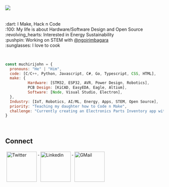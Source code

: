 <h2 align="left">
  <img src="https://readme-typing-svg.herokuapp.com/?lines=Hey+There!+👋;Here's+muchiri+john..;Nice+to+meet+you!&center=false&size=30">
</h2>
<p align="left">
  <br>:dart: I Make, Hack n Code
  <br>:100: My life is about Hardware/Software Design and Open Source
  <br>:revolving_hearts: Interested in Energy Sustainability
  <br>:pushpin: Working on STEM with <a href="https://github.com/ngoirimbagara">@ngoirimbagara</a>
  <br>:sunglasses: I love to cook
</p>
<br>
<p>
  
  ```javascript
  const muchirijohn = {
    pronouns: "He" | "Him",
    code: [C/C++, Python, Javascript, C#, Go, Typescript, CSS, HTML],
    make: { 
            Hardware: [STM32, ESP32, AVR, Power Design, Robotics],
            PCB Design: [KiCAD, EasyEDA, Eagle, Altium],
            Software: [Node, Visual Studio, Electron],
    },
    Industry: [IoT, Robotics, AI/ML, Energy, Apps, STEM, Open Source],
    priority: "Teaching my daughter how to Code n Make",
    challenge: "Currently creating an Electronics Parts Inventory app with NodeJs+Electron+Semantics UI+SQlite"
  }
  ```
  <br>
</p>
<!--
<h2>Stats</h2>
<br>
<p align="left">
    <img src="https://activity-graph.herokuapp.com/graph?username=muchirijohn&theme=dracula&bg_color=00000000&color=878787&line=4c8ed9&point=00000000&area=true&hide_border=true" />     <br><br>
  <img width="48%" src="https://github-readme-stats.vercel.app/api?username=muchirijohn&custom_title=In+Data+We+Trust&show_icons=true&hide_border=true&count_private=true&bg_color=00000000&title_color=58a6fe&text_color=878787&icon_color=58a6fe&cache_seconds=1800" />
<img width="48%" src="https://github-readme-streak-stats.herokuapp.com/?user=muchirijohn&background=00000000&hide_border=true&stroke=878787&ring=4c8ed9&fire=4c8ed9&currStreakNum=878787&sideNums=878787&currStreakLabel=878787&sideLabels=878787&dates=878787" /><br></br>
</p>
-->

<h2>Connect</h2>
<p align="left">
  <a href="https://twitter.com/muchiri15john">
  <img width="96px" src="https://raw.githubusercontent.com/klaasnicolaas/ColoredBadges/master/svg/social/twitter.svg" alt="Twitter" style="vertical-align:top; margin:4px" />
  </a>
  <a href="https://linkedin.com/in/muchirijohn">
  <img width="96px" src="https://raw.githubusercontent.com/klaasnicolaas/ColoredBadges/master/svg/social/linkedin.svg" alt="Linkedin" style="vertical-align:top; margin:4px" />
  </a>

  <!--
  <a href="https://instagram.com/muchirijohn">
  <img src="https://raw.githubusercontent.com/klaasnicolaas/ColoredBadges/prod/svg/social/instagram.svg" alt="Instagram" style="vertical-align:top; margin:4px">
  </a>-->
  <a href="mailto:muchiri.mwihaki@gmail.com">
  <img width="96px" src="https://raw.githubusercontent.com/klaasnicolaas/ColoredBadges/prod/svg/social/gmail.svg" alt="GMail" style="vertical-align:top; margin:4px" />
  </a>
</p>

